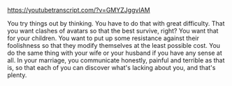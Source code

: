 https://youtubetranscript.com/?v=GMYZJggvIAM

 You try things out by thinking. You have to do that with great difficulty. That you want clashes of avatars so that the best survive, right? You want that for your children. You want to put up some resistance against their foolishness so that they modify themselves at the least possible cost. You do the same thing with your wife or your husband if you have any sense at all. In your marriage, you communicate honestly, painful and terrible as that is, so that each of you can discover what's lacking about you, and that's plenty.